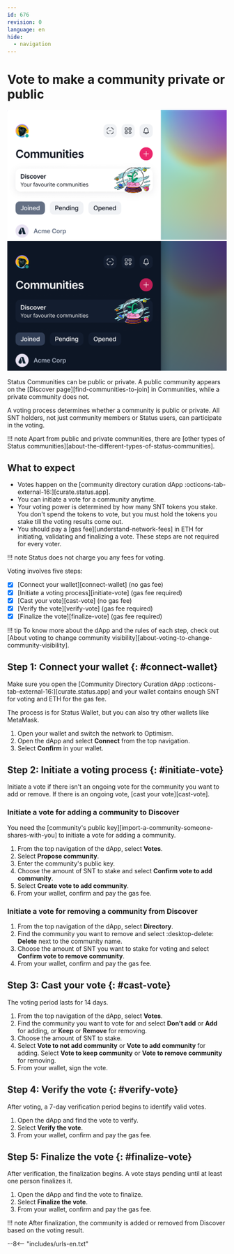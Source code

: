 ```yaml
---
id: 676
revision: 0
language: en
hide:
  - navigation
---
```


# Vote to make a community private or public

![A header image of the Communities section.](./vote-to-make-a-community-private-or-public/676-0-1-light.png#only-light)
![A header image of the Communities section.](./vote-to-make-a-community-private-or-public/676-0-1-dark.png#only-dark)

Status Communities can be public or private. A public community appears on the [Discover page][find-communities-to-join] in Communities, while a private community does not.

A voting process determines whether a community is public or private. All SNT holders, not just community members or Status users, can participate in the voting.

!!! note
    Apart from public and private communities, there are [other types of Status communities][about-the-different-types-of-status-communities].

## What to expect

- Votes happen on the [community directory curation dApp :octicons-tab-external-16:][curate.status.app].
- You can initiate a vote for a community anytime.
- Your voting power is determined by how many SNT tokens you stake. You don't spend the tokens to vote, but you must hold the tokens you stake till the voting results come out.
- You should pay a [gas fee][understand-network-fees] in ETH for initiating, validating and finalizing a vote. These steps are not required for every voter.

!!! note
    Status does not charge you any fees for voting.

Voting involves five steps:

- [x] [Connect your wallet][connect-wallet] (no gas fee)
- [x] [Initiate a voting process][initiate-vote] (gas fee required)
- [x] [Cast your vote][cast-vote] (no gas fee)
- [x] [Verify the vote][verify-vote] (gas fee required)
- [x] [Finalize the vote][finalize-vote] (gas fee required)

!!! tip
    To know more about the dApp and the rules of each step, check out [About voting to change community visibility][about-voting-to-change-community-visibility].

## Step 1: Connect your wallet {: #connect-wallet}

Make sure you open the [Community Directory Curation dApp :octicons-tab-external-16:][curate.status.app] and your wallet contains enough SNT for voting and ETH for the gas fee.

The process is for Status Wallet, but you can also try other wallets like MetaMask.

1. Open your wallet and switch the network to Optimism.
1. Open the dApp and select **Connect** from the top navigation.
1. Select **Confirm** in your wallet.

## Step 2: Initiate a voting process {: #initiate-vote}

Initiate a vote if there isn't an ongoing vote for the community you want to add or remove. If there is an ongoing vote, [cast your vote][cast-vote].

### Initiate a vote for adding a community to Discover

You need the [community's public key][import-a-community-someone-shares-with-you] to initiate a vote for adding a community.

1. From the top navigation of the dApp, select **Votes**.
1. Select **Propose community**.
1. Enter the community's public key.
1. Choose the amount of SNT to stake and select **Confirm vote to add community**.
1. Select **Create vote to add community**.
1. From your wallet, confirm and pay the gas fee.

### Initiate a vote for removing a community from Discover

1. From the top navigation of the dApp, select **Directory**.
1. Find the community you want to remove and select :desktop-delete: **Delete** next to the community name.
1. Choose the amount of SNT you want to stake for voting and select **Confirm vote to remove community**.
1. From your wallet, confirm and pay the gas fee.

## Step 3: Cast your vote {: #cast-vote}

The voting period lasts for 14 days.

1. From the top navigation of the dApp, select **Votes**.
1. Find the community you want to vote for and select **Don't add** or **Add** for adding, or **Keep** or **Remove** for removing.
1. Choose the amount of SNT to stake.
1. Select **Vote to not add community** or **Vote to add community** for adding. Select **Vote to keep community** or **Vote to remove community** for removing.
1. From your wallet, sign the vote.

## Step 4: Verify the vote {: #verify-vote}

After voting, a 7-day verification period begins to identify valid votes.

1. Open the dApp and find the vote to verify.
1. Select **Verify the vote**.
1. From your wallet, confirm and pay the gas fee.

## Step 5: Finalize the vote {: #finalize-vote}

After verification, the finalization begins. A vote stays pending until at least one person finalizes it.

1. Open the dApp and find the vote to finalize.
1. Select **Finalize the vote**.
1. From your wallet, confirm and pay the gas fee.

!!! note
    After finalization, the community is added or removed from Discover based on the voting result.

--8<-- "includes/urls-en.txt"
